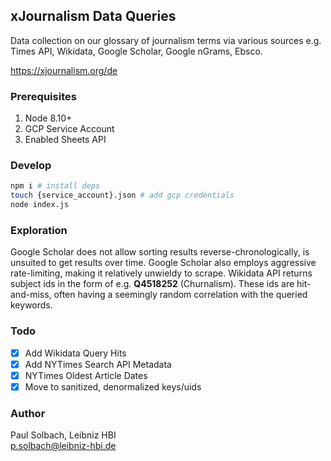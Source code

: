 ## xJournalism Data Queries
Data collection on our glossary of journalism terms via various sources e.g.   
Times API, Wikidata, Google Scholar, Google nGrams, Ebsco.
  
https://xjournalism.org/de

### Prerequisites

1. Node 8.10+
4. GCP Service Account
5. Enabled Sheets API

### Develop
```bash
npm i # install deps
touch {service_account}.json # add gcp credentials
node index.js
```    

### Exploration
Google Scholar does not allow sorting results reverse-chronologically, is unsuited to get results over time. Google Scholar also employs aggressive rate-limiting, making it relatively unwieldy to scrape. Wikidata API returns subject ids in the form of e.g. **Q4518252** (Churnalism). These ids are hit-and-miss, often having a seemingly random correlation with the queried keywords.

### Todo
- [x] Add Wikidata Query Hits
- [x] Add NYTimes Search API Metadata
- [x] NYTimes Oldest Article Dates
- [x] Move to sanitized, denormalized keys/uids

### Author
Paul Solbach, Leibniz HBI  
<p.solbach@leibniz-hbi.de>
